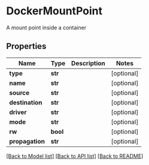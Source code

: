 # DockerMountPoint

A mount point inside a container

## Properties
Name | Type | Description | Notes
------------ | ------------- | ------------- | -------------
**type** | **str** |  | [optional] 
**name** | **str** |  | [optional] 
**source** | **str** |  | [optional] 
**destination** | **str** |  | [optional] 
**driver** | **str** |  | [optional] 
**mode** | **str** |  | [optional] 
**rw** | **bool** |  | [optional] 
**propagation** | **str** |  | [optional] 

[[Back to Model list]](../README.md#documentation-for-models) [[Back to API list]](../README.md#documentation-for-api-endpoints) [[Back to README]](../README.md)


